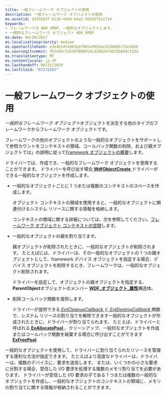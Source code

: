 ```yaml
---
title: 一般フレームワーク オブジェクトの使用
description: 一般フレームワーク オブジェクトの使用
ms.assetid: d3356d3f-8110-44dd-b4a2-36265f5a1714
keywords:
- フレームワークの WDK KMDF、一般的なオブジェクトします。
- 一般的なフレームワーク オブジェクト WDK KMDF
ms.date: 04/20/2017
ms.localizationpriority: medium
ms.openlocfilehash: e3e4b147e065be7965a59d2ee52d6005c75e3d56
ms.sourcegitcommit: fb7d95c7a5d47860918cd3602efdd33b69dcf2da
ms.translationtype: MT
ms.contentlocale: ja-JP
ms.lasthandoff: 06/25/2019
ms.locfileid: "67372252"
---
```

# <a name="using-general-framework-objects"></a>一般フレームワーク オブジェクトの使用


*一般的なフレームワーク オブジェクト*オブジェクトを派生する他のタイプのフレームワークからフレームワーク オブジェクトです。

フレームワークの他のオブジェクトのような一般的なオブジェクトをサポートして参照カウントをコンテキストの領域、コールバック関数の削除、および親オブジェクトでは」の説明に従って[Framework オブジェクトの概要](introduction-to-framework-objects.md)します。

ドライバーでは、作成でき、一般的なフレームワーク オブジェクトを使用することができます。 ドライバーを呼び出す場合[ **WdfObjectCreate** ](https://docs.microsoft.com/windows-hardware/drivers/ddi/content/wdfobject/nf-wdfobject-wdfobjectcreate)ドライバーができる一般的なオブジェクトを作成します。

-   一般的なオブジェクトごとに 1 つまたは複数のコンテキストのスペースを作成します。

    オブジェクト コンテキストの領域を使用すると、一般的なオブジェクトに関連付けるシステム リソースに関する情報を格納します。

    コンテキストの領域に関する詳細については、次を参照してください。[フレームワーク オブジェクト コンテキストの空間](framework-object-context-space.md)します。

-   一般的なオブジェクトの親を割り当てます。

    親オブジェクトが削除されたときに、一般的なオブジェクトが削除されます。 たとえばには、ドライバーは、その一般的なオブジェクトの 1 つの親オブジェクトとして、framework デバイス オブジェクトを指定する場合、デバイス オブジェクトを削除するとき、フレームワークは、一般的なオブジェクト削除されます。

    ドライバーを設定して、オブジェクトの親オブジェクトを指定する、 **ParentObject**オブジェクトのメンバー [ **WDF\_オブジェクト\_属性**](https://docs.microsoft.com/windows-hardware/drivers/ddi/content/wdfobject/ns-wdfobject-_wdf_object_attributes)構造体。

-   削除コールバック関数を提供します。

    ドライバーが提供できる[ *EvtCleanupCallback* ](https://docs.microsoft.com/windows-hardware/drivers/ddi/content/wdfobject/nc-wdfobject-evt_wdf_object_context_cleanup)と[ *EvtDestroyCallback* ](https://docs.microsoft.com/windows-hardware/drivers/ddi/content/wdfobject/nc-wdfobject-evt_wdf_object_context_destroy)関数で、システム リソースの割り当てを解除できます一般的なオブジェクトが作成されたときに、ドライバーが割り当てられます。 たとえば、ドライバーと呼ばれる[ **ExAllocatePool** ](https://docs.microsoft.com/windows-hardware/drivers/ddi/content/wdm/nf-wdm-exallocatepool) 、クリーンアップ、一般的なオブジェクトを作成またはコールバック関数を破棄する場合に呼び出すことができます[ **ExFreePool**](https://docs.microsoft.com/windows-hardware/drivers/ddi/content/ntddk/nf-ntddk-exfreepool).

一般的なオブジェクトを使用して、ドライバーに割り当てられたリソースを管理する便利な方法が指定できます。 たとえばより高度なドライバーは、ドライバーは、複数のデバイスに、要求を送信します。 または、いくつかの小さな要求に分割する場合、受信した I/O 要求を処理する複数のメモリ割り当てを必要があります。 ドライバーが受信した I/O 要求の子である 1 つまたは複数の一般的なオブジェクトを作成し、一般的なオブジェクトのコンテキストの領域に、メモリの割り当てに関する情報が格納されることができます。

 

 





